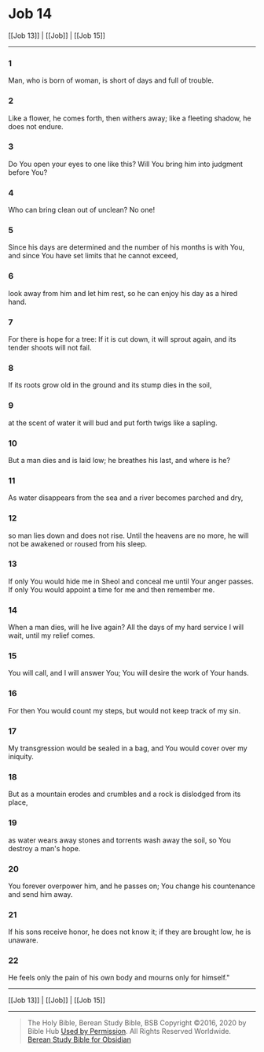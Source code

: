 # Job 14

[[Job 13]] | [[Job]] | [[Job 15]]

---

### 1
Man, who is born of woman, is short of days and full of trouble.

### 2
Like a flower, he comes forth, then withers away; like a fleeting shadow, he does not endure.

### 3
Do You open your eyes to one like this? Will You bring him into judgment before You?

### 4
Who can bring clean out of unclean? No one!

### 5
Since his days are determined and the number of his months is with You, and since You have set limits that he cannot exceed,

### 6
look away from him and let him rest, so he can enjoy his day as a hired hand.

### 7
For there is hope for a tree: If it is cut down, it will sprout again, and its tender shoots will not fail.

### 8
If its roots grow old in the ground and its stump dies in the soil,

### 9
at the scent of water it will bud and put forth twigs like a sapling.

### 10
But a man dies and is laid low; he breathes his last, and where is he?

### 11
As water disappears from the sea and a river becomes parched and dry,

### 12
so man lies down and does not rise. Until the heavens are no more, he will not be awakened or roused from his sleep.

### 13
If only You would hide me in Sheol and conceal me until Your anger passes. If only You would appoint a time for me and then remember me.

### 14
When a man dies, will he live again? All the days of my hard service I will wait, until my relief comes.

### 15
You will call, and I will answer You; You will desire the work of Your hands.

### 16
For then You would count my steps, but would not keep track of my sin.

### 17
My transgression would be sealed in a bag, and You would cover over my iniquity.

### 18
But as a mountain erodes and crumbles and a rock is dislodged from its place,

### 19
as water wears away stones and torrents wash away the soil, so You destroy a man's hope.

### 20
You forever overpower him, and he passes on; You change his countenance and send him away.

### 21
If his sons receive honor, he does not know it; if they are brought low, he is unaware.

### 22
He feels only the pain of his own body and mourns only for himself."

---

[[Job 13]] | [[Job]] | [[Job 15]]

---

> The Holy Bible, Berean Study Bible, BSB
> Copyright &copy;2016, 2020 by Bible Hub
> [Used by Permission](https://berean.bible/terms.htm). All Rights Reserved Worldwide.
> [Berean Study Bible for Obsidian](https://github.com/gapmiss/berean-study-bible-for-obsidian)

